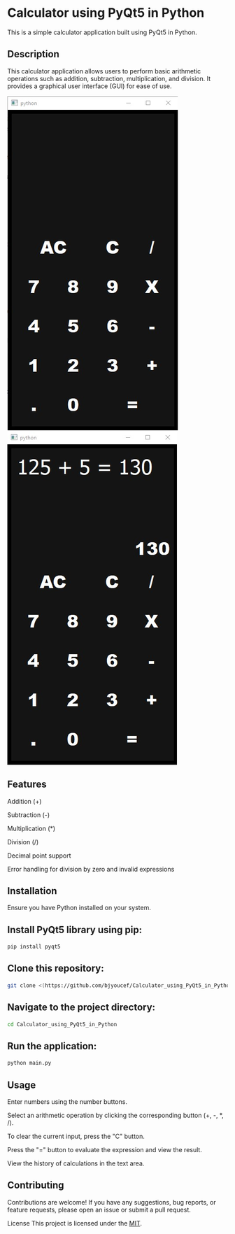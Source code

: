 # Calculator using PyQt5 in Python
This is a simple calculator application built using PyQt5 in Python.

##   Description
This calculator application allows users to perform basic arithmetic operations such as addition, subtraction, multiplication, and division. It provides a graphical user interface (GUI) for ease of use.

![alt text](https://github.com/bjyoucef/Calculator_using_PyQt5_in_Python/blob/master/Gui/1.jpg)
![alt text](https://github.com/bjyoucef/Calculator_using_PyQt5_in_Python/blob/master/Gui/2.jpg)



## Features

Addition (+)

Subtraction (-)

Multiplication (*)

Division (/)

Decimal point support

Error handling for division by zero and invalid expressions

## Installation

Ensure you have Python installed on your system.

## Install PyQt5 library using pip:

```bash
pip install pyqt5
```

## Clone this repository:

```bash
git clone <(https://github.com/bjyoucef/Calculator_using_PyQt5_in_Python.git)>
```

## Navigate to the project directory:

```bash
cd Calculator_using_PyQt5_in_Python
```

## Run the application:

```bash
python main.py
```

## Usage

Enter numbers using the number buttons.

Select an arithmetic operation by clicking the corresponding button (+, -, *, /).

To clear the current input, press the "C" button.

Press the "=" button to evaluate the expression and view the result.

View the history of calculations in the text area.

## Contributing

Contributions are welcome! If you have any suggestions, bug reports, or feature requests, please open an issue or submit a pull request.

License
This project is licensed under the [MIT](https://choosealicense.com/licenses/mit/).
